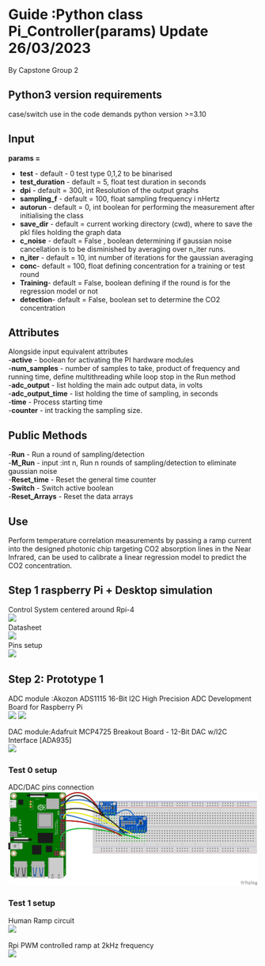# Guide :Python class Pi_Controller(params) Update 26/03/2023 
By Capstone Group 2

## Python3 version requirements
case/switch use in the code demands python version >=3.10

## Input

**params =**
- **test** - default - 0 test type 0,1,2 to be binarised
- **test_duration** - default = 5, float test duration in seconds
- **dpi** - default = 300, int Resolution of the output graphs
- **sampling_f** - default  = 100, float sampling frequency i nHertz
- **autorun** - default = 0, int boolean for performing the measurement after initialising the class
- **save_dir** - default  = current working directory (cwd), where to save the pkl files holding the graph data
- **c_noise** - default = False , boolean determining if gaussian noise cancellation is to be disminished by averaging over n_iter runs.
- **n_iter** - default = 10, int number of iterations for the gaussian averaging
- **conc**- default = 100, float defining concentration for a training or test round
- **Training**- default = False, boolean defining if the round is for the regression model or not
-  **detection**- default = False, boolean set to determine the CO2 concentration


## Attributes
Alongside input equivalent attributes <br />
-**active** - boolean for activating the PI hardware modules <br />
-**num_samples** - number of samples to take, product of frequency and running time, define multithreading while loop stop in the Run method <br />
-**adc_output** - list holding the main adc output data, in volts <br />
-**adc_output_time** - list holding the time of sampling, in seconds <br /> 
-**time** - Process starting time <br />
-**counter** - int tracking the sampling size.

## Public Methods
-**Run** - Run a round of sampling/detection <br />
-**M_Run** - input :int n, Run n rounds of sampling/detection to eliminate gaussian noise <br />
-**Reset_time** - Reset the general time counter <br />
-**Switch** - Switch active boolean  <br />
-**Reset_Arrays** - Reset the data arrays

        

## Use
Perform temperature correlation measurements by passing a ramp current into the designed photonic chip targeting CO2 absorption lines in the Near Infrared, can be used to calibrate a linear regression model to predict the CO2 concentration.



## Step 1 raspberry Pi + Desktop simulation
  
Control System centered around Rpi-4  
![](https://assets.raspberrypi.com/static/raspberry-pi-4-labelled-f5e5dcdf6a34223235f83261fa42d1e8.png)  
Datasheet <br>![](https://assets.raspberrypi.com/static/blueprint-labelled-97975f4b1159239a8e248d180be87e3e.svg)  <br>
Pins setup<br>
![](https://roboticsbackend.com/wp-content/uploads/2019/05/raspberry-pi-3-pinout.jpg)

## Step 2: Prototype 1

ADC module :Akozon ADS1115 16-Bit I2C High Precision ADC Development Board for Raspberry Pi <br> ![](https://m.media-amazon.com/images/I/61+2jCMFh-L._AC_SL1001_.jpg) ![](https://m.media-amazon.com/images/I/61Iztq-gopL._AC_SL1001_.jpg)<br>

DAC module:Adafruit MCP4725 Breakout Board - 12-Bit DAC w/I2C Interface [ADA935]<br> ![](https://m.media-amazon.com/images/I/8151Fv17XSL._AC_SL1200_.jpg)<br>


### Test 0 setup
ADC/DAC pins connection <br> ![Schematics](https://github.com/Driss-001/Capstone_G2_2022-2023/blob/main/Circuits/Rpi_circuit_test0_bb.png?raw=true)<br>

### Test 1 setup

Human Ramp circuit<br>![](https://github.com/Driss-001/Capstone_G2_2022-2023/blob/main/Test1_Setup.PNG?raw=true)<br>

Rpi PWM controlled ramp at 2kHz frequency <br>![](https://github.com/Driss-001/Capstone_G2_2022-2023/blob/main/Test1_Setup_wRamp.PNG?raw=true)<br>

